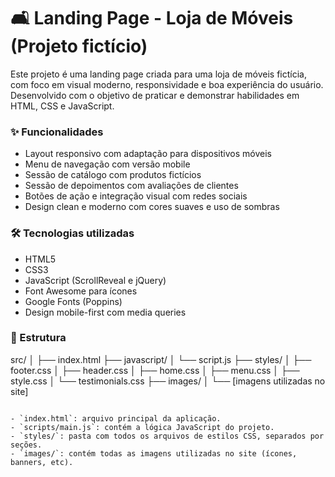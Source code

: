 # 🛋️ Landing Page - Loja de Móveis (Projeto fictício)

Este projeto é uma landing page criada para uma loja de móveis fictícia, com foco em visual moderno, responsividade e boa experiência do usuário. Desenvolvido com o objetivo de praticar e demonstrar habilidades em HTML, CSS e JavaScript.

### ✨ Funcionalidades

- Layout responsivo com adaptação para dispositivos móveis
- Menu de navegação com versão mobile
- Sessão de catálogo com produtos fictícios
- Sessão de depoimentos com avaliações de clientes
- Botões de ação e integração visual com redes sociais
- Design clean e moderno com cores suaves e uso de sombras

### 🛠️ Tecnologias utilizadas

- HTML5
- CSS3
- JavaScript (ScrollReveal e jQuery)
- Font Awesome para ícones
- Google Fonts (Poppins)
- Design mobile-first com media queries

### 📁 Estrutura

src/
│
├── index.html
├── javascript/
│   └── script.js
├── styles/
│   ├── footer.css
│   ├── header.css
│   ├── home.css
│   ├── menu.css
│   ├── style.css
│   └── testimonials.css
├── images/
│   └── [imagens utilizadas no site]
```

- `index.html`: arquivo principal da aplicação.
- `scripts/main.js`: contém a lógica JavaScript do projeto.
- `styles/`: pasta com todos os arquivos de estilos CSS, separados por seções.
- `images/`: contém todas as imagens utilizadas no site (ícones, banners, etc).
